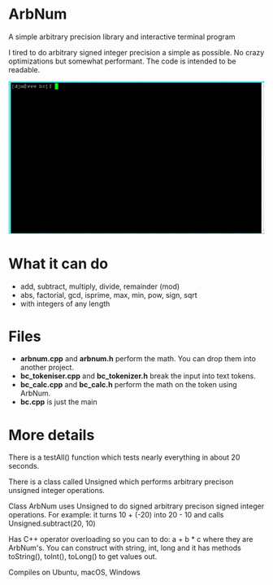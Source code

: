 # ArbNum
A simple arbitrary precision library and interactive terminal program

I tired to do arbitrary signed integer precision a simple as possible.  No crazy optimizations but somewhat performant.  The code is intended to be readable.

![Demo](arbnum_demo.gif)

# What it can do
- add, subtract, multiply, divide, remainder (mod)
- abs, factorial, gcd, isprime, max, min, pow, sign, sqrt
- with integers of any length

# Files
- **arbnum.cpp** and **arbnum.h** perform the math.  You can drop them into another project.
- **bc_tokeniser.cpp** and **bc_tokenizer.h** break the input into text tokens.
- **bc_calc.cpp** and **bc_calc.h** perform the math on the token using ArbNum.
- **bc.cpp** is just the main

# More details
There is a testAll() function which tests nearly everything in about 20 seconds.

There is a class called Unsigned which performs arbitrary precison unsigned integer operations.

Class ArbNum uses Unsigned to do signed arbitrary precison signed integer operations.
For example: it turns 10 + (-20) into 20 - 10 and calls Unsigned.subtract(20, 10)

Has C++ operator overloading so you can to do: a + b * c where they are ArbNum's.
You can construct with string, int, long and it has methods toString(), toInt(), toLong() to get values out.

Compiles on Ubuntu, macOS, Windows
